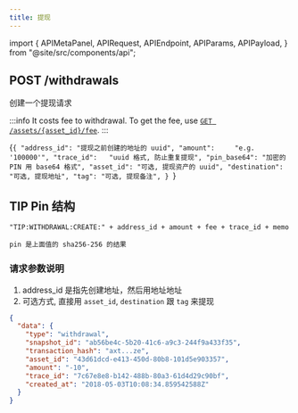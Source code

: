 ```yaml
---
title: 提现
---
```


import {
  APIMetaPanel,
  APIRequest,
  APIEndpoint,
  APIParams,
  APIPayload,
} from "@site/src/components/api";

## POST /withdrawals

创建一个提现请求

:::info
It costs fee to withdrawal. To get the fee, use [`GET /assets/{asset_id}/fee`](/zh-CN/docs/api/assets/fee).
:::

<APIEndpoint url="/withdrawals" />

<APIMetaPanel scope="Authorized" scopeNote="" />

<APIPayload>{`{
  "address_id": "提现之前创建的地址的 uuid",
  "amount":     "e.g. '100000'",
  "trace_id":   "uuid 格式, 防止重复提现",
  "pin_base64": "加密的 PIN 用 base64 格式",
  "asset_id": "可选, 提现资产的 uuid",
  "destination": "可选, 提现地址",
  "tag": "可选, 提现备注",
}
`}</APIPayload>

## TIP Pin 结构

```
"TIP:WITHDRAWAL:CREATE:" + address_id + amount + fee + trace_id + memo

pin 是上面值的 sha256-256 的结果
```

### 请求参数说明

1. address_id 是指先创建地址，然后用地址地址
2. 可选方式, 直接用 `asset_id`, `destination` 跟 `tag` 来提现

<APIRequest
  title="Request to withdrawal"
  method="POST"
  url='/withdrawals --data &apos;{"amount":"100","address_id":"43d61dcd-e413-450d-80b8-101d5e903357","pin":"xDcSiAsvsekYpnxEShqLgecvQ4GhP7o660nOodK9BG7k+xsszxO56Yg6DQLWtOek","trace_id":"ca90fd5b-e047-4a66-affa-2b40f026b165"}&apos;'
/>

```json title="Response"
{
  "data": {
    "type": "withdrawal",
    "snapshot_id": "ab56be4c-5b20-41c6-a9c3-244f9a433f35",
    "transaction_hash": "axt...ze",
    "asset_id": "43d61dcd-e413-450d-80b8-101d5e903357",
    "amount": "-10",
    "trace_id": "7c67e8e8-b142-488b-80a3-61d4d29c90bf",
    "created_at": "2018-05-03T10:08:34.859542588Z"
  }
}
```
